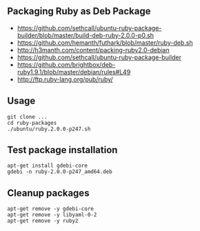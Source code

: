 

## Packaging Ruby as Deb Package

  - https://github.com/sethcall/ubuntu-ruby-package-builder/blob/master/build-deb-ruby-2.0.0-p0.sh
  - https://github.com/hemanth/futhark/blob/master/ruby-deb.sh
  - http://h3manth.com/content/packing-ruby2.0-debian
  - https://github.com/sethcall/ubuntu-ruby-package-builder
  - https://github.com/brightbox/deb-ruby1.9.1/blob/master/debian/rules#L49
  - http://ftp.ruby-lang.org/pub/ruby/


## Usage

    git clone ...
    cd ruby-packages
    ./ubuntu/ruby.2.0.0-p247.sh


## Test package installation

    apt-get install gdebi-core
    gdebi -n ruby-2.0.0-p247_amd64.deb

## Cleanup packages

    apt-get remove -y gdebi-core
    apt-get remove -y libyaml-0-2
    apt-get remove -y ruby2

